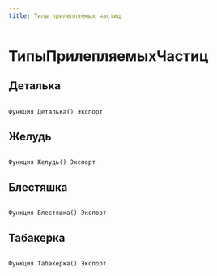 ```yaml
---
title: Типы прилепляемых частиц
---
```


# ТипыПрилепляемыхЧастиц

## Деталька

```bsl

Функция Деталька() Экспорт
```

## Желудь

```bsl

Функция Желудь() Экспорт
```

## Блестяшка

```bsl

Функция Блестяшка() Экспорт
```

## Табакерка

```bsl

Функция Табакерка() Экспорт
```


